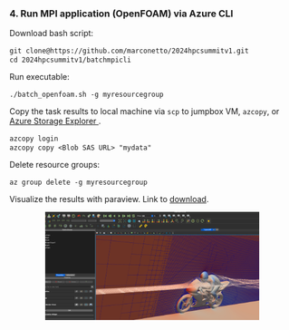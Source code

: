 ### 4. Run MPI application (OpenFOAM) via Azure CLI


Download bash script:

```
git clone@https://github.com/marconetto/2024hpcsummitv1.git
cd 2024hpcsummitv1/batchmpicli
```

Run executable:

```
./batch_openfoam.sh -g myresourcegroup
```

Copy the task results to local machine via ``scp`` to jumpbox VM, ``azcopy``, or
[Azure Storage Explorer ](https://azure.microsoft.com/en-us/products/storage/storage-explorer).

```
azcopy login
azcopy copy <Blob SAS URL> "mydata"
```


Delete resource groups:

```
az group delete -g myresourcegroup
```

Visualize the results with paraview. Link to [download](https://www.paraview.org/download/).


<p align="center" width="100%">
   <img width="75%" src="paraviewimage.png">
</p>

